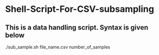 # Shell-Script-For-CSV-subsampling

## This is a data handling script. Syntax is given below

./sub_sample.sh file_name.csv number_of_samples